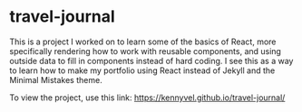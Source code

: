 # travel-journal

This is a project I worked on to learn some of the basics of React, more specifically rendering how to work with reusable components, and using outside data to fill in components instead of hard coding. I see this as a way to learn how to make my portfolio using React instead of Jekyll and the Minimal Mistakes theme.

To view the project, use this link:
https://kennyvel.github.io/travel-journal/
